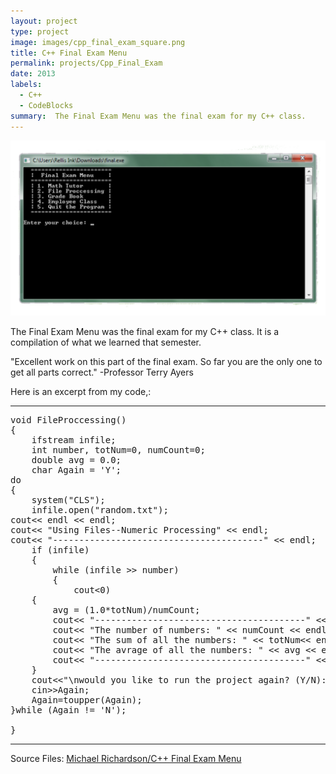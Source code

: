 ```yaml
---
layout: project
type: project
image: images/cpp_final_exam_square.png
title: C++ Final Exam Menu
permalink: projects/Cpp_Final_Exam
date: 2013
labels:
  - C++
  - CodeBlocks
summary:  The Final Exam Menu was the final exam for my C++ class.
---
```


<img class="ui medium right floated rounded image" src="../images/cpp_final-home-page.png">

 The Final Exam Menu was the final exam for my C++ class. It is a compilation of what we learned that semester.

"Excellent work on this part of the final exam. So far you are the only one to get all parts correct." -Professor Terry Ayers

Here is an excerpt from my code,:

<hr>

<pre>
void FileProccessing()
{
    ifstream infile;
    int number, totNum=0, numCount=0;
    double avg = 0.0;
    char Again = 'Y';
do
{
    system("CLS");
    infile.open("random.txt");
cout<< endl << endl;
cout<< "Using Files--Numeric Processing" << endl;
cout<< "----------------------------------------" << endl;
    if (infile)
    {
        while (infile >> number)
        {
            cout<<number<<endl;
            totNum += number;
            numCount += 1;
        }
        infile.close();
    }
    else
        cout<<"TXT file opening error.";


    if (numCount >0)
    {
        avg = (1.0*totNum)/numCount;
        cout<< "----------------------------------------" << endl;
        cout<< "The number of numbers: " << numCount << endl;
        cout<< "The sum of all the numbers: " << totNum<< endl;
        cout<< "The avrage of all the numbers: " << avg << endl;
        cout<< "----------------------------------------" << endl;
    }
    cout<<"\nwould you like to run the project again? (Y/N): ";
    cin>>Again;
    Again=toupper(Again);
}while (Again != 'N');

} 
</pre>
 
<hr>
 
Source Files: <a href="https://github.com/michaelerichardson/C-Final-Exam-Menu"><i class="large github icon"></i>Michael Richardson/C++ Final Exam Menu</a>

